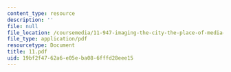 ```yaml
---
content_type: resource
description: ''
file: null
file_location: /coursemedia/11-947-imaging-the-city-the-place-of-media-in-city-design-and-development-fall-1998/19bf2f4762a6e05eba086fffd28eee15_11.pdf
file_type: application/pdf
resourcetype: Document
title: 11.pdf
uid: 19bf2f47-62a6-e05e-ba08-6fffd28eee15
---
```

